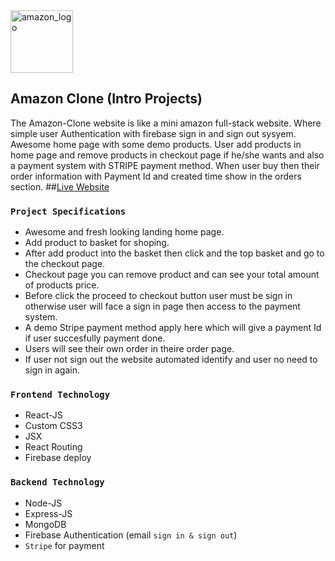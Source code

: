 <img src="https://pngimg.com/uploads/amazon/amazon_PNG6.png" alt="amazon_logo" height="100"/>

## Amazon Clone (Intro Projects) 
The Amazon-Clone website is like a mini amazon full-stack website. Where simple user Authentication with firebase sign in and sign out sysyem. Awesome home page with some demo products. User add products in home page and remove products in checkout page if he/she wants and also a payment system with STRIPE payment method. When user buy then their order information with Payment Id and created time show in the orders section. 
##[Live Website](https://clone-a6531--clone-a6531-tk8rf5ka.web.app) 

### `Project Specifications`
- Awesome and fresh looking landing home page.
- Add product to basket for shoping. 
- After add product into the basket then click and the top basket and go to the checkout page.  
- Checkout page you can remove product and can see your total amount of products price. 
- Before click the proceed to checkout button user must be sign in otherwise user will face a sign in page then access to the payment system.  
- A demo Stripe payment method apply here which will give a payment Id if user succesfully payment done.  
- Users will see their own order in theire order page.  
- If user not sign out the website automated identify and user no need to sign in again. 

### `Frontend Technology` 
- React-JS  
- Custom CSS3 
- JSX 
- React Routing 
- Firebase deploy 

### `Backend Technology`
- Node-JS 
- Express-JS 
- MongoDB 
- Firebase Authentication (email `sign in & sign out`) 
- `Stripe` for payment 
